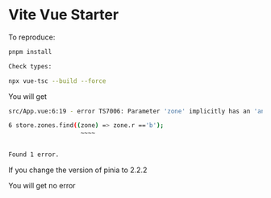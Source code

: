 # Vite Vue Starter


To reproduce:

```sh
pnpm install

Check types:

npx vue-tsc --build --force

```

You will get
```sh
src/App.vue:6:19 - error TS7006: Parameter 'zone' implicitly has an 'any' type.

6 store.zones.find((zone) => zone.r =='b');
                    ~~~~


Found 1 error.
```

If you change the version of pinia to 2.2.2

You will get no error
